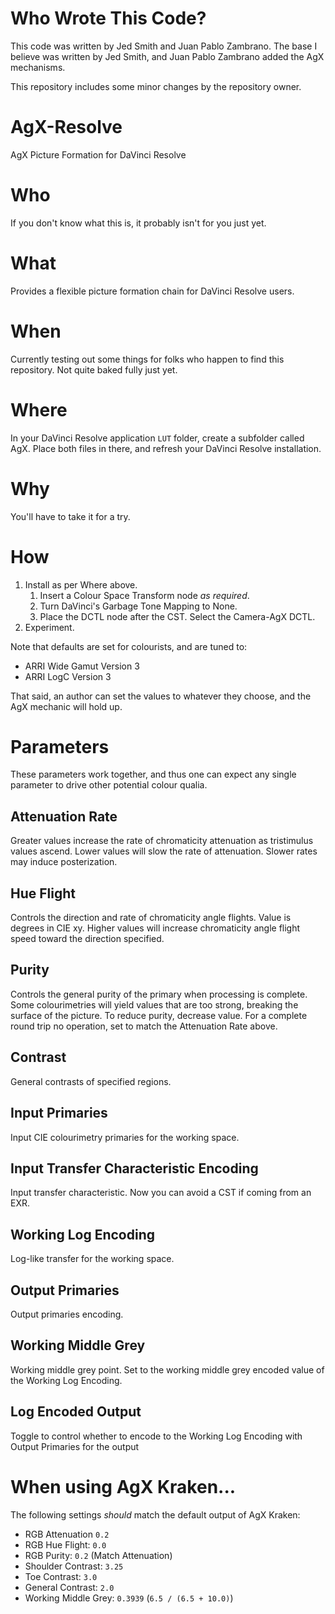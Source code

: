 # Who Wrote This Code?

This code was written by Jed Smith and Juan Pablo Zambrano. The base I believe was written by Jed Smith, and Juan Pablo Zambrano added the AgX mechanisms.

This repository includes some minor changes by the repository owner.

# AgX-Resolve

AgX Picture Formation for DaVinci Resolve

# Who

If you don't know what this is, it probably isn't for you just yet.

# What

Provides a flexible picture formation chain for DaVinci Resolve users.

# When

Currently testing out some things for folks who happen to find this repository. Not quite baked fully just yet.

# Where

In your DaVinci Resolve application `LUT` folder, create a subfolder called AgX. Place both files in there, and refresh your DaVinci Resolve installation.

# Why

You'll have to take it for a try.

# How

  1. Install as per Where above.
      1. Insert a Colour Space Transform node *as required*.
      1. Turn DaVinci's Garbage Tone Mapping to None.
      1. Place the DCTL node after the CST. Select the Camera-AgX DCTL.
2. Experiment.

Note that defaults are set for colourists, and are tuned to:
  * ARRI Wide Gamut Version 3
  * ARRI LogC Version 3

That said, an author can set the values to whatever they choose, and the AgX mechanic will hold up.

# Parameters
These parameters work together, and thus one can expect any single parameter to drive other potential colour qualia.

## Attenuation Rate
Greater values increase the rate of chromaticity attenuation as tristimulus values ascend. Lower values will slow the rate of attenuation. Slower rates may induce posterization.

## Hue Flight
Controls the direction and rate of chromaticity angle flights. Value is degrees in CIE xy. Higher values will increase chromaticity angle flight speed toward the direction specified.

## Purity
Controls the general purity of the primary when processing is complete. Some colourimetries will yield values that are too strong, breaking the surface of the picture. To reduce purity, decrease value. For a complete round trip no operation, set to match the Attenuation Rate above.

## Contrast
General contrasts of specified regions.

## Input Primaries
Input CIE colourimetry primaries for the working space.

## Input Transfer Characteristic Encoding
Input transfer characteristic. Now you can avoid a CST if coming from an EXR.

## Working Log Encoding
Log-like transfer for the working space.

## Output Primaries
Output primaries encoding.

## Working Middle Grey
Working middle grey point. Set to the working middle grey encoded value of the Working Log Encoding.

## Log Encoded Output
Toggle to control whether to encode to the Working Log Encoding with Output Primaries for the output

# When using AgX Kraken...

The following settings *should* match the default output of AgX Kraken:
  * RGB Attenuation `0.2`
  * RGB Hue Flight: `0.0`
  * RGB Purity: `0.2` (Match Attenuation)
  * Shoulder Contrast: `3.25`
  * Toe Contrast: `3.0`
  * General Contrast: `2.0`
  * Working Middle Grey: `0.3939` (`6.5 / (6.5 + 10.0)`)